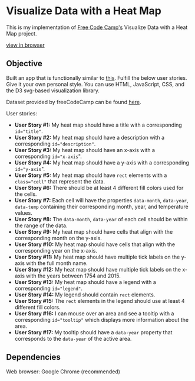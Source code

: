 # Visualize Data with a Heat Map

This is my implementation of [Free Code Camp's](https://www.freecodecamp.org/) Visualize Data with a Heat Map project.

[view in browser](https://hanny21.github.io/d3_heat_map/)

## Objective

Built an app that is functionally similar to [this](https://codepen.io/freeCodeCamp/full/JEXgeY/).
Fulfill the below user stories. Give it your own personal style. You can use HTML, JavaScript, CSS, and the D3 svg-based visualization library.

Dataset provided by freeCodeCamp can be found [here](https://raw.githubusercontent.com/freeCodeCamp/ProjectReferenceData/master/global-temperature.json).

User stories:

- **User Story #1:** My heat map should have a title with a corresponding `id="title"`.
- **User Story #2:** My heat map should have a description with a corresponding `id="description"`.
- **User Story #3:** My heat map should have an x-axis with a corresponding `id="x-axis`".
- **User Story #4:** My heat map should have a y-axis with a corresponding `id="y-axis`".
- **User Story #5:** My heat map should have `rect` elements with a `class="cell"` that represent the data.
- **User Story #6:** There should be at least 4 different fill colors used for the cells.
- **User Story #7:** Each cell will have the properties `data-month`, `data-year`, `data-temp` containing their corresponding month, year, and temperature values.
- **User Story #8:** The `data-month`, `data-year` of each cell should be within the range of the data.
- **User Story #9:** My heat map should have cells that align with the corresponding month on the y-axis.
- **User Story #10:** My heat map should have cells that align with the corresponding year on the x-axis.
- **User Story #11:** My heat map should have multiple tick labels on the y-axis with the full month name.
- **User Story #12:** My heat map should have multiple tick labels on the x-axis with the years between 1754 and 2015.
- **User Story #13:** My heat map should have a legend with a corresponding `id="legend"`.
- **User Story #14:** My legend should contain `rect` elements.
- **User Story #15:** The `rect` elements in the legend should use at least 4 different fill colors.
- **User Story #16:** I can mouse over an area and see a tooltip with a corresponding `id="tooltip"` which displays more information about the area.
- **User Story #17:** My tooltip should have a `data-year` property that corresponds to the `data-year` of the active area.

## Dependencies

Web browser: Google Chrome (recommended)
